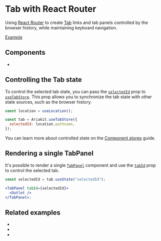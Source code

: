 # Tab with React Router

<p data-description>
  Using <a href="https://reactrouter.com/">React Router</a> to create <a href="/components/tab">Tab</a> links and tab panels controlled by the browser history, while maintaining keyboard navigation.
</p>

<a href="./index.tsx" data-playground>Example</a>

## Components

<div data-cards="components">

- [](/components/tab)

</div>

## Controlling the Tab state

To control the selected tab state, you can pass the [`selectedId`](/apis/tab-store#selectedid) prop to [`useTabStore`](/apis/tab-store). This prop allows you to synchronize the tab state with other state sources, such as the browser history.

```jsx {4}
const location = useLocation();

const tab = Ariakit.useTabStore({
  selectedId: location.pathname,
});
```

You can learn more about controlled state on the [Component stores](/guide/component-stores#controlled-state) guide.

## Rendering a single TabPanel

It's possible to render a single [`TabPanel`](/apis/tab-panel) component and use the [`tabId`](/apis/tab-panel#tabid) prop to control the selected tab.

```jsx
const selectedId = tab.useState("selectedId");

<TabPanel tabId={selectedId}>
  <Outlet />
</TabPanel>;
```

## Related examples

<div data-cards="examples">

- [](/examples/dialog-react-router)
- [](/examples/tab-next-router)
- [](/examples/dialog-next-router)

</div>
